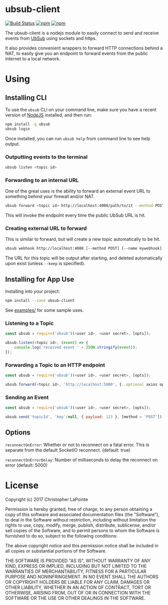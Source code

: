 # ubsub-client

[![Build Status](https://travis-ci.org/zix99/ubsub-client.svg?branch=master)](https://travis-ci.org/zix99/ubsub-client)
[![npm](https://img.shields.io/npm/v/ubsub.svg)](https://www.npmjs.com/package/ubsub)
[![npm](https://img.shields.io/npm/l/ubsub.svg)](https://www.npmjs.com/package/ubsub)

The ubsub-client is a nodejs module to easily connect to send and receive events from [UbSub](https://ubsub.io) using sockets and https.

It also provides convenient wrappers to forward HTTP connections behind a NAT, to easily give you an endpoint to forward
events from the public internet to a local network.

# Using

## Installing CLI

To use the `ubsub` CLI on your command line, make sure you have a recent version of [NodeJS](https://nodejs.org/en/) installed, and then run:

```bash
npm install -g ubsub
ubsub login
```

Once installed, you can run `ubsub help` from command line to see help output.

### Outputting events to the terminal

```bash
ubsub listen <topic id>
```

### Forwarding to an internal URL

One of the great uses is the ability to forward an external event URL to something behind your firewall and/or NAT.

```bash
ubsub forward <topic id> http://localhost:4000/path/to/it --method POST
```

This will invoke the endpoint every time the public UbSub URL is hit.

### Creating external URL to forward

This is similar to forward, but will create a new topic automatically to be hit.

```bash
ubsub webhook http://localhost:4000 [--method POST] [--name mywebhook] [--keyless]
```

The URL for this topic will be output after starting, and deleted automatically upon exist (unless `--keep` is specified).

## Installing for App Use

Installing into your project:

```bash
npm install --save ubsub-client
```

See [examples/](examples/) for some sample uses.

### Listening to a Topic

```js
const ubsub = require('ubsub')(<user id>, <user secret>, [opts]);

ubsub.listen(<topic id>, (event) => {
	console.log('received event ' + JSON.stringify(event));
});
```

### Forwarding a Topic to an HTTP endpoint

```js
const ubsub = require('ubsub')(<user id>, <user secret>, [opts]);

ubsub.forward(<topic id>, 'http://localhost:5000', {..optional axios opts..});
```

### Sending an Event
```js
const ubsub = require('ubsub')(<user id>, <user secret>, [opts]);

ubsub.send('topicId', 'key'/null, { payload: 123 }, [method = 'POST']);
```

## Options

`reconnectOnError`: Whether or not to reconnect on a fatal error. This is separate from the default SocketIO reconnect. (default: true)

`reconnectOnErrorDelay`: Number of milliseconds to delay the reconnect on error (default: 5000)

# License

Copyright (c) 2017 Christopher LaPointe

Permission is hereby granted, free of charge, to any person obtaining a copy
of this software and associated documentation files (the "Software"), to deal
in the Software without restriction, including without limitation the rights
to use, copy, modify, merge, publish, distribute, sublicense, and/or sell
copies of the Software, and to permit persons to whom the Software is
furnished to do so, subject to the following conditions:

The above copyright notice and this permission notice shall be included in all
copies or substantial portions of the Software.

THE SOFTWARE IS PROVIDED "AS IS", WITHOUT WARRANTY OF ANY KIND, EXPRESS OR
IMPLIED, INCLUDING BUT NOT LIMITED TO THE WARRANTIES OF MERCHANTABILITY,
FITNESS FOR A PARTICULAR PURPOSE AND NONINFRINGEMENT. IN NO EVENT SHALL THE
AUTHORS OR COPYRIGHT HOLDERS BE LIABLE FOR ANY CLAIM, DAMAGES OR OTHER
LIABILITY, WHETHER IN AN ACTION OF CONTRACT, TORT OR OTHERWISE, ARISING FROM,
OUT OF OR IN CONNECTION WITH THE SOFTWARE OR THE USE OR OTHER DEALINGS IN THE
SOFTWARE.


